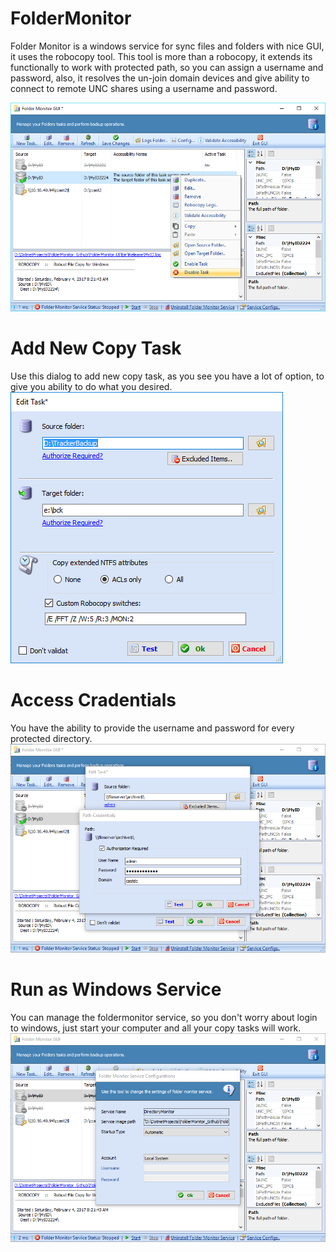 # FolderMonitor
Folder Monitor is a windows service for sync files and folders with nice GUI, it uses the robocopy tool.
This tool is more than a robocopy, it extends its functionally to work with protected path, so you can assign a username and password, also, it resolves the un-join domain devices and give ability to connect to remote UNC shares using a username and password.

<img src=/docs/mainwindow_0.8.PNG />

# Add New Copy Task
Use this dialog to add new copy task, as you see you have a lot of option, to give you ability to do what you desired.
<img src=/docs/editTask.PNG />

# Access Cradentials
You have the ability to provide the username and password for every protected directory.
<img src=/docs/Path_cradentials.PNG />

# Run as Windows Service
You can manage the foldermonitor service, so you don't worry about login to windows, just start your computer and all your copy tasks will work.
<img src=/docs/service_config_main.PNG />

